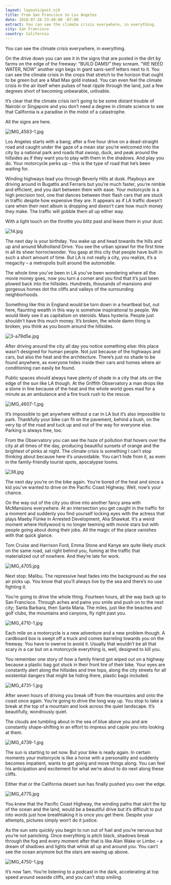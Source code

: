 ```yaml
---
layout: layouts/post.njk
title: From San Francisco to Los Angeles
date: 2018-07-26 23:49:00 -07:00
extract: You can see the climate crisis everywhere, in everything.
city: San Francisco
country: California
---
```


You can see the climate crisis everywhere, in everything.

On the drive down you can see it in the signs that are posted in the dirt by farms on the edge of the freeway: “BUILD DAMS!” they scream. “WE NEED WATER, NOW” another sign begs in giant sans-serif letters next to it. You can see the climate crisis in the crops that stretch to the horizon that ought to be green but are a Mad Max gold instead. You can even feel the climate crisis in the air itself when pulses of heat ripple through the land, just a few degrees short of becoming unbearable, unlivable.

It’s clear that the climate crisis isn’t going to be some distant trouble of Nairobi or Singapore and you don’t need a degree in climate science to see that California is a paradise in the midst of a catastrophe.

All the signs are here.

![IMG_4563-1.jpg](/images/IMG_4563-1.jpg)

Los Angeles starts with a bang; after a five hour drive on a dead-straight road and caught under the gaze of a mean star you’re welcomed into the city by a national park and roads that swoop, duck, and peak around the hillsides as if they want you to play with them in the shadows. And play you do. Your motorcycle perks up – this is the type of road that he’s been waiting for.

Winding highways lead you through Beverly Hills at dusk. Playboys are driving around in Bugattis and Ferraris but you’re much faster, you’re nimble and efficient, and you dart between them with ease. Your motorcycle is a high precision tool, one that dances between their flash cars that are stuck in traffic despite how expensive they are. It appears as if LA traffic doesn’t care when their next album is dropping and doesn’t care how much money they make. The traffic will gobble them all up either way.

With a light touch on the throttle you blitz past and leave them in your dust.

![14.jpg](/images/14.jpg)

The next day is your birthday. You wake up and head towards the hills and up and around Mulholland Drive. You see the urban sprawl for the first time in all its sheer horror/wonder. You gasp at this city that people have built in such a short amount of time. But LA is not really a city, you realize, it’s a megacity – a metropolis built around the automobile.

The whole time you’ve been in LA you’ve been wondering where all the movie money goes, now you turn a corner and you find that it’s just been plowed back into the hillsides. Hundreds, thousands of mansions and gorgeous homes dot the cliffs and valleys of the surrounding neighborhoods.

Something like this in England would be torn down in a heartbeat but, out here, flaunting wealth in this way is somehow inspirational to people. We would likely see it as capitalism on steroids. Mass hysteria. People just shouldn’t have this much money. It’s broken, the whole damn thing is broken, you think as you boom around the hillsides.

![3-a79d5e.jpg](/images/3-a79d5e.jpg)

After driving around the city all day you notice something else: this place wasn’t designed for human people. Not just because of the highways and cars, but also the heat and the architecture. There’s just no shade to be found anywhere, as everyone hides inside their cars and homes where air conditioning can easily be found.

Public spaces should always have plenty of shade in a city that sits on the edge of the sun like LA though. At the Griffith Observatory a man drops like a stone in line because of the heat and the whole world goes mad for a minute as an ambulance and a fire truck rush to the rescue.

![IMG_4607-1.jpg](/images/IMG_4607-1.jpg)

It’s impossible to get anywhere without a car in LA but it’s also impossible to park. Thankfully your bike can fit on the pavement, behind a bush, on the very tip of the road and tuck up and out of the way for everyone else. Parking is always free, too.

From the Observatory you can see the haze of pollution that hovers over the city at all times of the day, producing beautiful sunsets of orange and the brightest of pinks at night. The climate crisis is something I can’t stop thinking about because here it’s unavoidable. You can’t hide from it, as even in the family-friendly tourist spots, apocalypse looms.

![38.jpg](/images/38.jpg)

The next day you’re on the bike again. You’re bored of the heat and since a kid you’ve wanted to drive on the Pacific Coast Highway. Well, now’s your chance.

On the way out of the city you drive into another fancy area with McMansions everywhere. At an intersection you get caught in the traffic for a moment and suddenly you find yourself locking eyes with the actress that plays Maeby Fünke in Arrested Development, Alia Shawkat. It’s a weird moment where Hollywood is no longer teeming with movie stars but with people going about doing their jobs. All the magic of the place vanishes with that quick glance.

Tom Cruise and Harrison Ford, Emma Stone and Kanye are quite likely stuck on the same road, sat right behind you, fuming at the traffic that materialized out of nowhere. And they’re late for work.

![IMG_4705.jpg](/images/IMG_4705.jpg)

Next stop: Malibu. The repressive heat fades into the background as the sea air picks up. You know that you’ll always live by the sea and there’s no use fighting it.

You’re going to drive the whole thing. Fourteen hours, all the way back up to San Francisco. Through aches and pains you smile and push on to the next city; Santa Barbara, then Santa Maria. The miles, just like the beaches and golf clubs, the mountains and canyons, fly right past you.

![IMG_4710-1.jpg](/images/IMG_4710-1.jpg)

Each mile on a motorcycle is a new adventure and a new problem though. A cardboard box is swept off a truck and comes barreling towards you on the freeway. You have to swerve to avoid it. Usually that wouldn’t be all that scary in a car but on a motorcycle everything is, well, designed to kill you.

You remember one story of how a family friend got wiped out on a highway because a plastic bag got stuck in their front tire of their bike. Your eyes are constantly alert along the hillsides and tree tops, along the city streets for all existential dangers that might be hiding there, plastic bags included.

![IMG_4731-1.jpg](/images/IMG_4731-1.jpg)

After seven hours of driving you break off from the mountains and onto the coast once again. You’re going to drive the long way up. You stop to take a break at the top of a mountain and look across the quiet landscape. It’s beautifully, wondrously quiet.

The clouds are tumbling about in the sea of blue above you and are constantly shape-shifting in an effort to impress and cajole you into looking at them.

![IMG_4739-1.jpg](/images/IMG_4739-1.jpg)

The sun is starting to set now. But your bike is ready again. In certain moments your motorcycle is like a horse with a personality and suddenly becomes impatient, wants to get going and move things along. You can feel his anticipation and excitement for what we’re about to do next along these cliffs.

Either that or the California desert sun has finally pushed you over the edge.

![IMG_4775.jpg](/images/IMG_4775.jpg)

You knew that the Pacific Coast Highway, the winding paths that skirt the tip of the ocean and the land, would be a beautiful drive but it’s difficult to put into words just how breathtaking it is once you get there. Despite your attempts, pictures simply won’t do it justice.

As the sun sets quickly you begin to run out of fuel and you’re nervous but you’re not panicking. Once everything is pitch black, shadows break through the fog and every moment after that is like Alan Wake or Limbo – a dream of shadows and lights that whisk all up and around you. You can’t see the ocean anymore but the stars are waving up above.

![IMG_4750-1.jpg](/images/IMG_4750-1.jpg)

It’s now 1am. You’re listening to a podcast in the dark, accelerating at top speed around seaside cliffs, and you can’t stop smiling.
